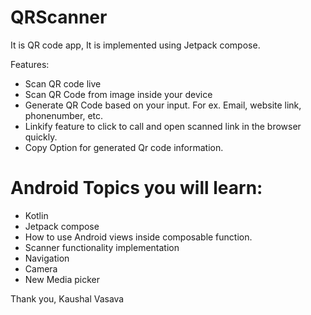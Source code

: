 # QRScanner
It is QR code app, It is implemented using Jetpack compose.

Features:
- Scan QR code live 
- Scan QR Code from image inside your device
- Generate QR Code based on your input. For ex. Email, website link, phonenumber, etc.
- Linkify feature to click to call and open scanned link in the browser quickly.
- Copy Option for generated Qr code information.

# Android Topics you will learn:
- Kotlin
- Jetpack compose
- How to use Android views inside composable function.
- Scanner functionality implementation
- Navigation
- Camera
- New Media picker


Thank you,
Kaushal Vasava
